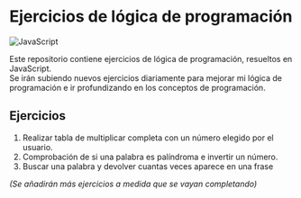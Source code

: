 # Ejercicios de lógica de programación

![JavaScript](https://img.shields.io/badge/javascript-%23323330.svg?style=for-the-badge&logo=javascript&logoColor=%23F7DF1E)

Este repositorio contiene ejercicios de lógica de programación, resueltos en JavaScript. <br>
Se irán subiendo nuevos ejercicios diariamente para mejorar mi lógica de programación e ir profundizando en los conceptos de programación.

## Ejercicios

1. Realizar tabla de multiplicar completa con un número elegido por el usuario.
2. Comprobación de si una palabra es palíndroma e invertir un número.
3. Buscar una palabra y devolver cuantas veces aparece en una frase

*(Se añadirán más ejercicios a medida que se vayan completando)*

